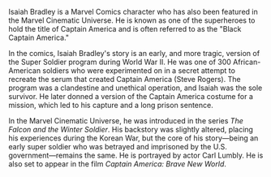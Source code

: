 Isaiah Bradley is a Marvel Comics character who has also been featured in the Marvel Cinematic Universe. He is known as one of the superheroes to hold the title of Captain America and is often referred to as the "Black Captain America."

In the comics, Isaiah Bradley's story is an early, and more tragic, version of the Super Soldier program during World War II. He was one of 300 African-American soldiers who were experimented on in a secret attempt to recreate the serum that created Captain America (Steve Rogers). The program was a clandestine and unethical operation, and Isaiah was the sole survivor. He later donned a version of the Captain America costume for a mission, which led to his capture and a long prison sentence.

In the Marvel Cinematic Universe, he was introduced in the series *The Falcon and the Winter Soldier*. His backstory was slightly altered, placing his experiences during the Korean War, but the core of his story—being an early super soldier who was betrayed and imprisoned by the U.S. government—remains the same. He is portrayed by actor Carl Lumbly. He is also set to appear in the film *Captain America: Brave New World*.